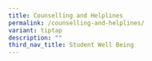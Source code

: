 ```yaml
---
title: Counselling and Helplines
permalink: /counselling-and-helplines/
variant: tiptap
description: ""
third_nav_title: Student Well Being
---
```

